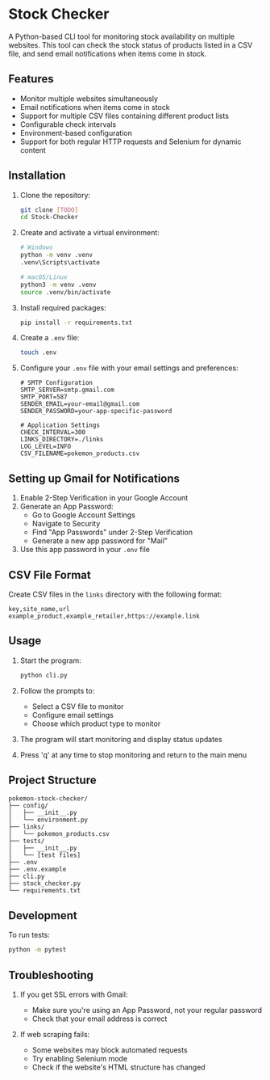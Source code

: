 # Stock Checker

A Python-based CLI tool for monitoring stock availability on multiple websites. This tool can check the stock status of products listed in a CSV file, and send email notifications when items come in stock.

## Features

- Monitor multiple websites simultaneously
- Email notifications when items come in stock
- Support for multiple CSV files containing different product lists
- Configurable check intervals
- Environment-based configuration
- Support for both regular HTTP requests and Selenium for dynamic content

## Installation

1. Clone the repository:

   ```bash
   git clone [TODO]
   cd Stock-Checker
   ```

2. Create and activate a virtual environment:

   ```bash
   # Windows
   python -m venv .venv
   .venv\Scripts\activate

   # macOS/Linux
   python3 -m venv .venv
   source .venv/bin/activate
   ```

3. Install required packages:

   ```bash
   pip install -r requirements.txt
   ```

4. Create a `.env` file:

   ```bash
   touch .env
   ```

5. Configure your `.env` file with your email settings and preferences:

   ```plaintext
   # SMTP Configuration
   SMTP_SERVER=smtp.gmail.com
   SMTP_PORT=587
   SENDER_EMAIL=your-email@gmail.com
   SENDER_PASSWORD=your-app-specific-password

   # Application Settings
   CHECK_INTERVAL=300
   LINKS_DIRECTORY=./links
   LOG_LEVEL=INFO
   CSV_FILENAME=pokemon_products.csv
   ```

## Setting up Gmail for Notifications

1. Enable 2-Step Verification in your Google Account
2. Generate an App Password:
   - Go to Google Account Settings
   - Navigate to Security
   - Find "App Passwords" under 2-Step Verification
   - Generate a new app password for "Mail"
3. Use this app password in your `.env` file

## CSV File Format

Create CSV files in the `links` directory with the following format:

```csv
key,site_name,url
example_product,example_retailer,https://example.link
```

## Usage

1. Start the program:

   ```bash
   python cli.py
   ```

2. Follow the prompts to:

   - Select a CSV file to monitor
   - Configure email settings
   - Choose which product type to monitor

3. The program will start monitoring and display status updates
4. Press 'q' at any time to stop monitoring and return to the main menu

## Project Structure

```plaintext
pokemon-stock-checker/
├── config/
│   ├── __init__.py
│   └── environment.py
├── links/
│   └── pokemon_products.csv
├── tests/
│   ├── __init__.py
│   └── [test files]
├── .env
├── .env.example
├── cli.py
├── stock_checker.py
└── requirements.txt
```

## Development

To run tests:

```bash
python -m pytest
```

## Troubleshooting

1. If you get SSL errors with Gmail:

   - Make sure you're using an App Password, not your regular password
   - Check that your email address is correct

2. If web scraping fails:
   - Some websites may block automated requests
   - Try enabling Selenium mode
   - Check if the website's HTML structure has changed
